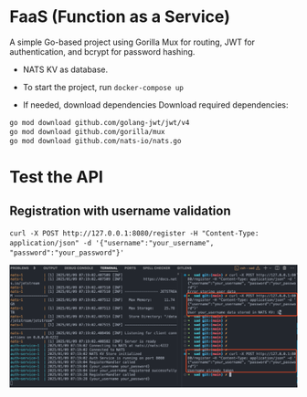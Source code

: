 # FaaS (Function as a Service)
A simple Go-based project using Gorilla Mux for routing, JWT for authentication, and bcrypt for password hashing.

* NATS KV as database.

* To start the project, run
`docker-compose up`

* If needed, download dependencies
Download required dependencies:

```
go mod download github.com/golang-jwt/jwt/v4
go mod download github.com/gorilla/mux
go mod download github.com/nats-io/nats.go
```

# Test the API
## Registration with username validation
`curl -X POST http://127.0.0.1:8080/register -H "Content-Type: application/json" -d '{"username":"your_username", "password":"your_password"}'`

![alt text](images/console-registration.png)
